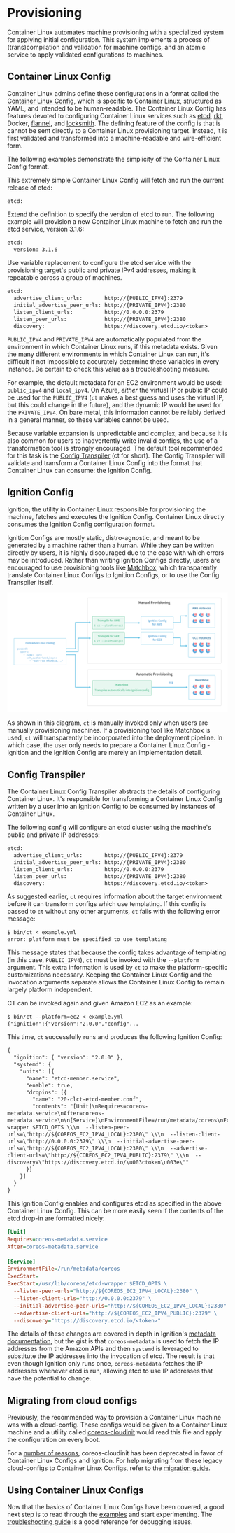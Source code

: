 # Provisioning

Container Linux automates machine provisioning with a specialized system for applying initial configuration. This system implements a process of (trans)compilation and validation for machine configs, and an atomic service to apply validated configurations to machines.

## Container Linux Config

Container Linux admins define these configurations in a format called the [Container Linux Config][clc], which is specific to Container Linux, structured as YAML, and intended to be human-readable. The Container Linux Config has features devoted to configuring Container Linux services such as [etcd][etcd], [rkt][rkt], Docker, [flannel][flannel], and [locksmith][locksmith]. The defining feature of the config is that is cannot be sent directly to a Container Linux provisioning target. Instead, it is first validated and transformed into a machine-readable and wire-efficient form.

The following examples demonstrate the simplicity of the Container Linux Config format.

This extremely simple Container Linux Config will fetch and run the current release of etcd:

```container-linux-config:norender
etcd:
```

Extend the definition to specify the version of etcd to run. The following example will provision a new Container Linux machine to fetch and run the etcd service, version 3.1.6:

```container-linux-config:norender
etcd:
  version: 3.1.6
```

Use variable replacement to configure the etcd service with the provisioning target's public and private IPv4 addresses, making it repeatable across a group of machines.

```container-linux-config:norender
etcd:
  advertise_client_urls:       http://{PUBLIC_IPV4}:2379
  initial_advertise_peer_urls: http://{PRIVATE_IPV4}:2380
  listen_client_urls:          http://0.0.0.0:2379
  listen_peer_urls:            http://{PRIVATE_IPV4}:2380
  discovery:                   https://discovery.etcd.io/<token>
```

`PUBLIC_IPV4` and `PRIVATE_IPV4` are automatically populated from the environment in which Container Linux runs, if this metadata exists. Given the many different environments in which Container Linux can run, it's difficult if not impossible to accurately determine these variables in every instance. Be certain to check this value as a troubleshooting measure.

For example, the default metadata for an EC2 environment would be used: `public_ipv4` and `local_ipv4`. On Azure, *either* the virtual IP or public IP could be used for the `PUBLIC_IPV4` (`ct` makes a best guess and uses the virtual IP, but this could change in the future), and the dynamic IP would be used for the `PRIVATE_IPV4`. On bare metal, this information cannot be reliably derived in a general manner, so these variables cannot be used.

Because variable expansion is unpredictable and complex, and because it is also common for users to inadvertently write invalid configs, the use of a transformation tool is strongly encouraged. The default tool recommended for this task is the [Config Transpiler][ct] (ct for short). The Config Transpiler will validate and transform a Container Linux Config into the format that Container Linux can consume: the Ignition Config.

## Ignition Config

Ignition, the utility in Container Linux responsible for provisioning the machine, fetches and executes the Ignition Config. Container Linux directly consumes the Ignition Config configuration format.

Ignition Configs are mostly static, distro-agnostic, and meant to be generated by a machine rather than a human. While they can be written directly by users, it is highly discouraged due to the ease with which errors may be introduced. Rather than writing Ignition Configs directly, users are encouraged to use provisioning tools like [Matchbox][matchbox], which transparently translate Container Linux Configs to Ignition Configs, or to use the Config Transpiler itself.

![visual overview of the alternate ct workflows](img/ct-workflow.svg)

As shown in this diagram, `ct` is manually invoked only when users are manually provisioning machines. If a provisioning tool like Matchbox is used, `ct` will transparently be incorporated into the deployment pipeline. In which case, the user only needs to prepare a Container Linux Config - Ignition and the Ignition Config are merely an implementation detail.

## Config Transpiler

The Container Linux Config Transpiler abstracts the details of configuring Container Linux. It's responsible for transforming a Container Linux Config written by a user into an Ignition Config to be consumed by instances of Container Linux.

The following config will configure an etcd cluster using the machine's public and private IP addresses:

```container-linux-config:norender
etcd:
  advertise_client_urls:       http://{PUBLIC_IPV4}:2379
  initial_advertise_peer_urls: http://{PRIVATE_IPV4}:2380
  listen_client_urls:          http://0.0.0.0:2379
  listen_peer_urls:            http://{PRIVATE_IPV4}:2380
  discovery:                   https://discovery.etcd.io/<token>
```

As suggested earlier, `ct` requires information about the target environment before it can transform configs which use templating. If this config is passed to `ct` without any other arguments, `ct` fails with the following error message:

```
$ bin/ct < example.yml
error: platform must be specified to use templating
```

This message states that because the config takes advantage of templating (in this case,  `PUBLIC_IPV4`), `ct` must be invoked with the `--platform` argument. This extra information is used by `ct` to make the platform-specific customizations necessary. Keeping the Container Linux Config and the invocation arguments separate allows the Container Linux Config to remain largely platform independent.

CT can be invoked again and given Amazon EC2 as an example:

```
$ bin/ct --platform=ec2 < example.yml
{"ignition":{"version":"2.0.0","config"...
```

This time, `ct` successfully runs and produces the following Ignition Config:

```ignition-config
{
  "ignition": { "version": "2.0.0" },
  "systemd": {
    "units": [{
      "name": "etcd-member.service",
      "enable": true,
      "dropins": [{
        "name": "20-clct-etcd-member.conf",
        "contents": "[Unit]\nRequires=coreos-metadata.service\nAfter=coreos-metadata.service\n\n[Service]\nEnvironmentFile=/run/metadata/coreos\nExecStart=\nExecStart=/usr/lib/coreos/etcd-wrapper $ETCD_OPTS \\\n  --listen-peer-urls=\"http://${COREOS_EC2_IPV4_LOCAL}:2380\" \\\n  --listen-client-urls=\"http://0.0.0.0:2379\" \\\n  --initial-advertise-peer-urls=\"http://${COREOS_EC2_IPV4_LOCAL}:2380\" \\\n  --advertise-client-urls=\"http://${COREOS_EC2_IPV4_PUBLIC}:2379\" \\\n  --discovery=\"https://discovery.etcd.io/\u003ctoken\u003e\""
      }]
    }]
  }
}
```

This Ignition Config enables and configures etcd as specified in the above Container Linux Config. This can be more easily seen if the contents of the etcd drop-in are formatted nicely:

```ini
[Unit]
Requires=coreos-metadata.service
After=coreos-metadata.service

[Service]
EnvironmentFile=/run/metadata/coreos
ExecStart=
ExecStart=/usr/lib/coreos/etcd-wrapper $ETCD_OPTS \
  --listen-peer-urls="http://${COREOS_EC2_IPV4_LOCAL}:2380" \
  --listen-client-urls="http://0.0.0.0:2379" \
  --initial-advertise-peer-urls="http://${COREOS_EC2_IPV4_LOCAL}:2380" \
  --advertise-client-urls="http://${COREOS_EC2_IPV4_PUBLIC}:2379" \
  --discovery="https://discovery.etcd.io/<token>"
```

The details of these changes are covered in depth in Ignition's [metadata documentation][metadata], but the gist is that `coreos-metadata` is used to fetch the IP addresses from the Amazon APIs and then `systemd` is leveraged to substitute the IP addresses into the invocation of etcd. The result is that even though Ignition only runs once, `coreos-metadata` fetches the IP addresses whenever etcd is run, allowing etcd to use IP addresses that have the potential to change.

## Migrating from cloud configs

Previously, the recommended way to provision a Container Linux machine was with a cloud-config. These configs would be given to a Container Linux machine and a utility called [coreos-cloudinit][cloudinit] would read this file and apply the configuration on every boot.

For a [number of reasons][vs], coreos-cloudinit has been deprecated in favor of Container Linux Configs and Ignition. For help migrating from these legacy cloud-configs to Container Linux Configs, refer to the [migration guide][migrating].

## Using Container Linux Configs

Now that the basics of Container Linux Configs have been covered, a good next step is to read through the [examples][examples] and start experimenting. The [troubleshooting guide][troubleshooting] is a good reference for debugging issues.

[clc]: https://github.com/coreos/container-linux-config-transpiler/blob/master/doc/configuration.md
[cloudinit]: https://github.com/coreos/coreos-cloudinit
[ct]: https://github.com/coreos/container-linux-config-transpiler/blob/master/doc/overview.md
[etcd]: https://github.com/coreos/etcd
[examples]: https://github.com/coreos/container-linux-config-transpiler/blob/master/doc/examples.md
[flannel]: https://github.com/coreos/flannel
[locksmith]: https://github.com/coreos/locksmith
[matchbox]: https://github.com/coreos/matchbox
[metadata]: ../ignition/metadata.md
[migrating]: migrating-to-clcs.md
[rkt]: https://github.com/rkt/rkt
[troubleshooting]: https://github.com/coreos/ignition/blob/master/doc/getting-started.md#troubleshooting
[vs]: ../ignition/what-is-ignition.md#ignition-vs-coreos-cloudinit
